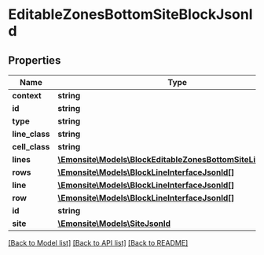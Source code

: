 # EditableZonesBottomSiteBlockJsonld

## Properties
Name | Type | Description | Notes
------------ | ------------- | ------------- | -------------
**context** | **string** |  | [optional] 
**id** | **string** |  | [optional] 
**type** | **string** |  | [optional] 
**line_class** | **string** |  | [optional] 
**cell_class** | **string** |  | [optional] 
**lines** | [**\Emonsite\Models\BlockEditableZonesBottomSiteLineJsonld[]**](BlockEditableZonesBottomSiteLineJsonld.md) |  | [optional] 
**rows** | [**\Emonsite\Models\BlockLineInterfaceJsonld[]**](BlockLineInterfaceJsonld.md) |  | [optional] 
**line** | [**\Emonsite\Models\BlockLineInterfaceJsonld[]**](BlockLineInterfaceJsonld.md) |  | [optional] 
**row** | [**\Emonsite\Models\BlockLineInterfaceJsonld[]**](BlockLineInterfaceJsonld.md) |  | [optional] 
**id** | **string** |  | [optional] 
**site** | [**\Emonsite\Models\SiteJsonld**](SiteJsonld.md) |  | [optional] 

[[Back to Model list]](../../README.md#documentation-for-models) [[Back to API list]](../../README.md#documentation-for-api-endpoints) [[Back to README]](../../README.md)

